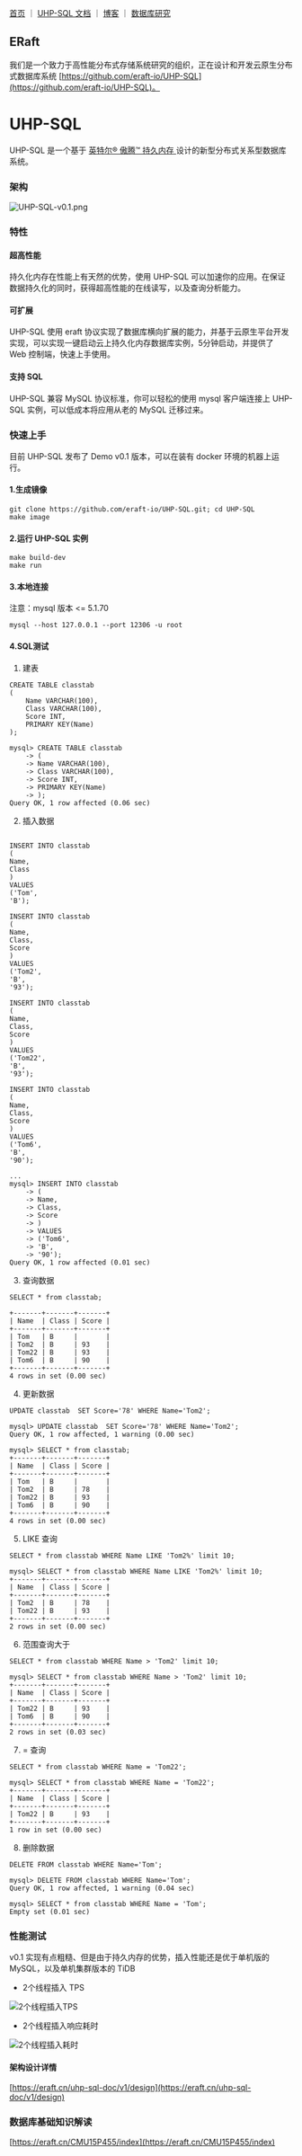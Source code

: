 
[首页](https://eraft.cn)  ｜ [UHP-SQL 文档](https://eraft.cn/uhp_sql)  ｜   [博客](https://eraft.cn/blogs)   ｜   [数据库研究](https://eraft.cn/database_theory) 

## ERaft

我们是一个致力于高性能分布式存储系统研究的组织，正在设计和开发云原生分布式数据库系统 [https://github.com/eraft-io/UHP-SQL](https://github.com/eraft-io/UHP-SQL)。


# UHP-SQL
UHP-SQL 是一个基于 [英特尔® 傲腾™ 持久内存 ](https://www.intel.cn/content/www/cn/zh/architecture-and-technology/optane-dc-persistent-memory.html) 设计的新型分布式关系型数据库系统。

### 架构

![UHP-SQL-v0.1.png](https://tva1.sinaimg.cn/large/006n3WWAly1gy0tvo3215j30qr0lydj1.jpg)

### 特性

#### 超高性能
持久化内存在性能上有天然的优势，使用 UHP-SQL 可以加速你的应用。在保证数据持久化的同时，获得超高性能的在线读写，以及查询分析能力。

#### 可扩展
UHP-SQL 使用 eraft 协议实现了数据库横向扩展的能力，并基于云原生平台开发实现，可以实现一键启动云上持久化内存数据库实例，5分钟启动，并提供了 Web 控制端，快速上手使用。

#### 支持 SQL
UHP-SQL 兼容 MySQL 协议标准，你可以轻松的使用 mysql 客户端连接上 UHP-SQL 实例，可以低成本将应用从老的 MySQL 迁移过来。

### 快速上手

目前 UHP-SQL 发布了 Demo v0.1 版本，可以在装有 docker 环境的机器上运行。

#### 1.生成镜像

```
git clone https://github.com/eraft-io/UHP-SQL.git; cd UHP-SQL
make image
```

#### 2.运行 UHP-SQL 实例
```
make build-dev
make run
```

#### 3.本地连接
注意：mysql 版本 <= 5.1.70

```
mysql --host 127.0.0.1 --port 12306 -u root
```

#### 4.SQL测试

1) 建表

```
CREATE TABLE classtab 
( 
    Name VARCHAR(100), 
    Class VARCHAR(100), 
    Score INT, 
    PRIMARY KEY(Name)
);
```

```
mysql> CREATE TABLE classtab
    -> (
    -> Name VARCHAR(100),
    -> Class VARCHAR(100),
    -> Score INT,
    -> PRIMARY KEY(Name)
    -> );
Query OK, 1 row affected (0.06 sec)
```

2) 插入数据

```

INSERT INTO classtab 
(
Name, 
Class
) 
VALUES 
('Tom', 
'B');

INSERT INTO classtab 
(
Name, 
Class,
Score
) 
VALUES 
('Tom2', 
'B', 
'93');

INSERT INTO classtab 
(
Name, 
Class,
Score
) 
VALUES 
('Tom22', 
'B', 
'93');

INSERT INTO classtab 
(
Name, 
Class,
Score
) 
VALUES 
('Tom6', 
'B', 
'90');
```


```
...
mysql> INSERT INTO classtab
    -> (
    -> Name,
    -> Class,
    -> Score
    -> )
    -> VALUES
    -> ('Tom6',
    -> 'B',
    -> '90');
Query OK, 1 row affected (0.01 sec)
```

3) 查询数据

```
SELECT * from classtab;
```


```
+-------+-------+-------+
| Name  | Class | Score |
+-------+-------+-------+
| Tom   | B     |       |
| Tom2  | B     | 93    |
| Tom22 | B     | 93    |
| Tom6  | B     | 90    |
+-------+-------+-------+
4 rows in set (0.00 sec)

```

4) 更新数据

```
UPDATE classtab  SET Score='78' WHERE Name='Tom2';
```


```
mysql> UPDATE classtab  SET Score='78' WHERE Name='Tom2';
Query OK, 1 row affected, 1 warning (0.00 sec)

mysql> SELECT * from classtab;
+-------+-------+-------+
| Name  | Class | Score |
+-------+-------+-------+
| Tom   | B     |       |
| Tom2  | B     | 78    |
| Tom22 | B     | 93    |
| Tom6  | B     | 90    |
+-------+-------+-------+
4 rows in set (0.00 sec)

```

5) LIKE 查询

```
SELECT * from classtab WHERE Name LIKE 'Tom2%' limit 10;
```

```
mysql> SELECT * from classtab WHERE Name LIKE 'Tom2%' limit 10;
+-------+-------+-------+
| Name  | Class | Score |
+-------+-------+-------+
| Tom2  | B     | 78    |
| Tom22 | B     | 93    |
+-------+-------+-------+
2 rows in set (0.00 sec)
```

6) 范围查询大于

```
SELECT * from classtab WHERE Name > 'Tom2' limit 10;
```

```
mysql> SELECT * from classtab WHERE Name > 'Tom2' limit 10;
+-------+-------+-------+
| Name  | Class | Score |
+-------+-------+-------+
| Tom22 | B     | 93    |
| Tom6  | B     | 90    |
+-------+-------+-------+
2 rows in set (0.03 sec)
```

7)  = 查询


```
SELECT * from classtab WHERE Name = 'Tom22';
```

```
mysql> SELECT * from classtab WHERE Name = 'Tom22';
+-------+-------+-------+
| Name  | Class | Score |
+-------+-------+-------+
| Tom22 | B     | 93    |
+-------+-------+-------+
1 row in set (0.00 sec)
```

8) 删除数据

```
DELETE FROM classtab WHERE Name='Tom';
```

```
mysql> DELETE FROM classtab WHERE Name='Tom';
Query OK, 1 row affected, 1 warning (0.04 sec)

mysql> SELECT * from classtab WHERE Name = 'Tom';
Empty set (0.01 sec)
```

### 性能测试

v0.1 实现有点粗糙、但是由于持久内存的优势，插入性能还是优于单机版的 MySQL，以及单机集群版本的 TiDB

- 2个线程插入 TPS

![2个线程插入TPS](figures/insert_tps.png)


- 2个线程插入响应耗时

![2个线程插入耗时](figures/insert_response.png)


#### 架构设计详情

[https://eraft.cn/uhp-sql-doc/v1/design](https://eraft.cn/uhp-sql-doc/v1/design)

### 数据库基础知识解读

[https://eraft.cn/CMU15P455/index](https://eraft.cn/CMU15P455/index)
